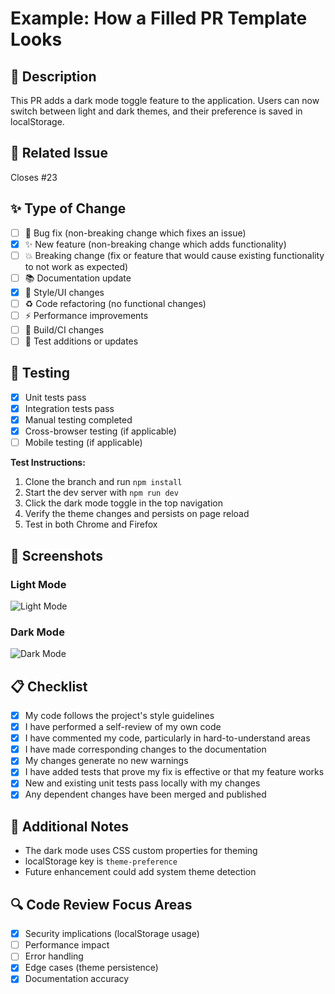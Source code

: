 # Example: How a Filled PR Template Looks

## 📝 Description

This PR adds a dark mode toggle feature to the application. Users can now switch between light and dark themes, and their preference is saved in localStorage.

## 🔗 Related Issue

Closes #23

## ✨ Type of Change

- [ ] 🐛 Bug fix (non-breaking change which fixes an issue)
- [x] ✨ New feature (non-breaking change which adds functionality)
- [ ] 💥 Breaking change (fix or feature that would cause existing functionality to not work as expected)
- [ ] 📚 Documentation update
- [x] 🎨 Style/UI changes
- [ ] ♻️ Code refactoring (no functional changes)
- [ ] ⚡ Performance improvements
- [ ] 🔧 Build/CI changes
- [ ] 🧪 Test additions or updates

## 🧪 Testing

- [x] Unit tests pass
- [x] Integration tests pass
- [x] Manual testing completed
- [x] Cross-browser testing (if applicable)
- [ ] Mobile testing (if applicable)

**Test Instructions:**

1. Clone the branch and run `npm install`
2. Start the dev server with `npm run dev`
3. Click the dark mode toggle in the top navigation
4. Verify the theme changes and persists on page reload
5. Test in both Chrome and Firefox

## 📸 Screenshots

### Light Mode

![Light Mode](https://example.com/light-mode.png)

### Dark Mode

![Dark Mode](https://example.com/dark-mode.png)

## 📋 Checklist

- [x] My code follows the project's style guidelines
- [x] I have performed a self-review of my own code
- [x] I have commented my code, particularly in hard-to-understand areas
- [x] I have made corresponding changes to the documentation
- [x] My changes generate no new warnings
- [x] I have added tests that prove my fix is effective or that my feature works
- [x] New and existing unit tests pass locally with my changes
- [x] Any dependent changes have been merged and published

## 📝 Additional Notes

- The dark mode uses CSS custom properties for theming
- localStorage key is `theme-preference`
- Future enhancement could add system theme detection

## 🔍 Code Review Focus Areas

- [x] Security implications (localStorage usage)
- [ ] Performance impact
- [ ] Error handling
- [x] Edge cases (theme persistence)
- [x] Documentation accuracy
